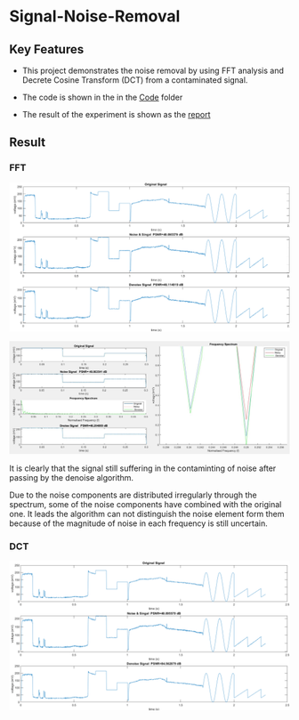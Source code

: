 # Signal-Noise-Removal
 

 ## Key Features
* This project demonstrates the noise removal by using FFT analysis and Decrete Cosine Transform (DCT)
from a contaminated signal. 

* The code is shown in the in the [Code](https://github.com/yuchehuang/Signal-Noise-Removal/tree/master/code)  folder

* The result of the experiment is shown as the [report](https://github.com/yuchehuang/Signal-Noise-Removal/blob/master/Report.pdf)

## Result
### FFT 

![alt text](https://github.com/yuchehuang/Signal-Noise-Removal/blob/master/picture/FFT%20Denoise.png)

![alt text](https://github.com/yuchehuang/Signal-Noise-Removal/blob/master/picture/square_result%20FFT.JPG)


It is clearly that the signal still suffering in the contaminting of noise after passing by the denoise algorithm.

Due to the noise components are distributed irregularly through the spectrum, some of the noise components have combined with the original one. It leads the algorithm can not distinguish the noise element form them because of the magnitude of noise in each frequency is still uncertain.   
 
### DCT
![alt text](https://github.com/yuchehuang/Signal-Noise-Removal/blob/master/picture/DCT%20Denoise.png)
